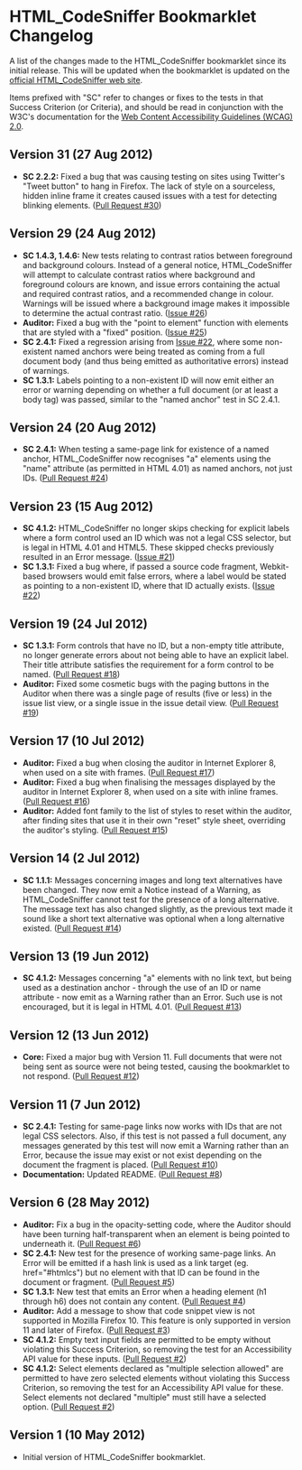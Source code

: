 # HTML_CodeSniffer Bookmarklet Changelog

A list of the changes made to the HTML\_CodeSniffer bookmarklet since its initial
release. This will be updated when the bookmarklet is updated on the [official
HTML\_CodeSniffer web site](http://squizlabs.github.com/HTML_CodeSniffer).

Items prefixed with "SC" refer to changes or fixes to the tests in that Success
Criterion (or Criteria), and should be read in conjunction with the W3C's documentation
for the [Web Content Accessibility Guidelines (WCAG) 2.0](http://www.w3.org/TR/WCAG20).

## Version 31 (27 Aug 2012)

- **SC 2.2.2:** Fixed a bug that was causing testing on sites using Twitter's "Tweet
  button" to hang in Firefox. The lack of style on a sourceless, hidden inline frame
  it creates caused issues with a test for detecting blinking elements.
  ([Pull Request #30](http://squizlabs.github.com/HTML_CodeSniffer/issues/30))

## Version 29 (24 Aug 2012)

- **SC 1.4.3, 1.4.6:** New tests relating to contrast ratios between foreground and
  background colours. Instead of a general notice, HTML\_CodeSniffer will attempt to
  calculate contrast ratios where background and foreground colours are known, and
  issue errors containing the actual and required contrast ratios, and a recommended
  change in colour. Warnings will be issued where a background image makes it
  impossible to determine the actual contrast ratio. ([Issue #26](http://squizlabs.github.com/HTML_CodeSniffer/issues/26))
- **Auditor:** Fixed a bug with the "point to element" function with elements that
  are styled with a "fixed" position. ([Issue #25](http://squizlabs.github.com/HTML_CodeSniffer/issues/25))
- **SC 2.4.1:** Fixed a regression arising from [Issue #22](http://squizlabs.github.com/HTML_CodeSniffer/issues/22), where some non-
  existent named anchors were being treated as coming from a full document body (and
  thus being emitted as authoritative errors) instead of warnings.
- **SC 1.3.1:** Labels pointing to a non-existent ID will now emit either an error or
  warning depending on whether a full document (or at least a body tag) was passed,
  similar to the "named anchor" test in SC 2.4.1.

## Version 24 (20 Aug 2012)

- **SC 2.4.1:** When testing a same-page link for existence of a named anchor,
  HTML\_CodeSniffer now recognises "a" elements using the "name" attribute (as
  permitted in HTML 4.01) as named anchors, not just IDs. ([Pull Request #24](http://squizlabs.github.com/HTML_CodeSniffer/issues/24))

## Version 23 (15 Aug 2012)

- **SC 4.1.2:** HTML\_CodeSniffer no longer skips checking for explicit labels where
  a form control used an ID which was not a legal CSS selector, but is legal in
  HTML 4.01 and HTML5. These skipped checks previously resulted in an Error message.
  ([Issue #21](http://squizlabs.github.com/HTML_CodeSniffer/issues/21))
- **SC 1.3.1:** Fixed a bug where, if passed a source code fragment, Webkit-based
  browsers would emit false errors, where a label would be stated as pointing to a
  non-existent ID, where that ID actually exists. ([Issue #22](http://squizlabs.github.com/HTML_CodeSniffer/issues/22))

## Version 19 (24 Jul 2012)

- **SC 1.3.1:** Form controls that have no ID, but a non-empty title attribute, no
  longer generate errors about not being able to have an explicit label. Their title
  attribute satisfies the requirement for a form control to be named. ([Pull Request #18](http://squizlabs.github.com/HTML_CodeSniffer/issues/18))
- **Auditor:** Fixed some cosmetic bugs with the paging buttons in the Auditor when
  there was a single page of results (five or less) in the issue list view, or a
  single issue in the issue detail view. ([Pull Request #19](http://squizlabs.github.com/HTML_CodeSniffer/issues/19))

## Version 17 (10 Jul 2012)

- **Auditor:** Fixed a bug when closing the auditor in Internet Explorer 8, when
  used on a site with frames. ([Pull Request #17](http://squizlabs.github.com/HTML_CodeSniffer/issues/17))
- **Auditor:** Fixed a bug when finalising the messages displayed by the auditor in
  Internet Explorer 8, when used on a site with inline frames. ([Pull Request #16](http://squizlabs.github.com/HTML_CodeSniffer/issues/16))
- **Auditor:** Added font family to the list of styles to reset within the auditor,
  after finding sites that use it in their own "reset" style sheet, overriding the
  auditor's styling. ([Pull Request #15](http://squizlabs.github.com/HTML_CodeSniffer/issues/15))

## Version 14 (2 Jul 2012)

- **SC 1.1.1:** Messages concerning images and long text alternatives have been
  changed. They now emit a Notice instead of a Warning, as HTML\_CodeSniffer cannot
  test for the presence of a long alternative. The message text has also changed
  slightly, as the previous text made it sound like a short text alternative was
  optional when a long alternative existed. ([Pull Request #14](http://squizlabs.github.com/HTML_CodeSniffer/issues/14))

## Version 13 (19 Jun 2012)

- **SC 4.1.2:** Messages concerning "a" elements with no link text, but being used as
  a destination anchor - through the use of an ID or name attribute - now emit as a
  Warning rather than an Error. Such use is not encouraged, but it is legal in HTML
  4.01. ([Pull Request #13](http://squizlabs.github.com/HTML_CodeSniffer/issues/13))

## Version 12 (13 Jun 2012)

- **Core:** Fixed a major bug with Version 11. Full documents that were not being
  sent as source were not being tested, causing the bookmarklet to not respond.
  ([Pull Request #12](http://squizlabs.github.com/HTML_CodeSniffer/issues/12))

## Version 11 (7 Jun 2012)

- **SC 2.4.1:** Testing for same-page links now works with IDs that are not legal
  CSS selectors. Also, if this test is not passed a full document, any messages
  generated by this test will now emit a Warning rather than an Error, because the
  issue may exist or not exist depending on the document the fragment is placed.
  ([Pull Request #10](http://squizlabs.github.com/HTML_CodeSniffer/issues/10))
- **Documentation:** Updated README. ([Pull Request #8](http://squizlabs.github.com/HTML_CodeSniffer/issues/8))

## Version 6 (28 May 2012)

- **Auditor:** Fix a bug in the opacity-setting code, where the Auditor should have
  been turning half-transparent when an element is being pointed to underneath it.
  ([Pull Request #6](http://squizlabs.github.com/HTML_CodeSniffer/issues/6))
- **SC 2.4.1:** New test for the presence of working same-page links. An Error will
  be emitted if a hash link is used as a link target (eg. href="#htmlcs")
  but no element with that ID can be found in the document or fragment.
  ([Pull Request #5](http://squizlabs.github.com/HTML_CodeSniffer/issues/5))
- **SC 1.3.1:** New test that emits an Error when a heading element (h1 through h6)
  does not contain any content. ([Pull Request #4](http://squizlabs.github.com/HTML_CodeSniffer/issues/4))
- **Auditor:** Add a message to show that code snippet view is not supported in
  Mozilla Firefox 10. This feature is only supported in version 11 and later of Firefox.
  ([Pull Request #3](http://squizlabs.github.com/HTML_CodeSniffer/issues/3))
- **SC 4.1.2:** Empty text input fields are permitted to be empty without violating
  this Success Criterion, so removing the test for an Accessibility API value for
  these inputs.
  ([Pull Request #2](http://squizlabs.github.com/HTML_CodeSniffer/issues/2))
- **SC 4.1.2:** Select elements declared as "multiple selection allowed" are
  permitted to have zero selected elements without violating this Success Criterion,
  so removing the test for an Accessibility API value for these. Select elements
  not declared "multiple" must still have a selected option. ([Pull Request #2](http://squizlabs.github.com/HTML_CodeSniffer/issues/2))

## Version 1 (10 May 2012)

- Initial version of HTML_CodeSniffer bookmarklet.
